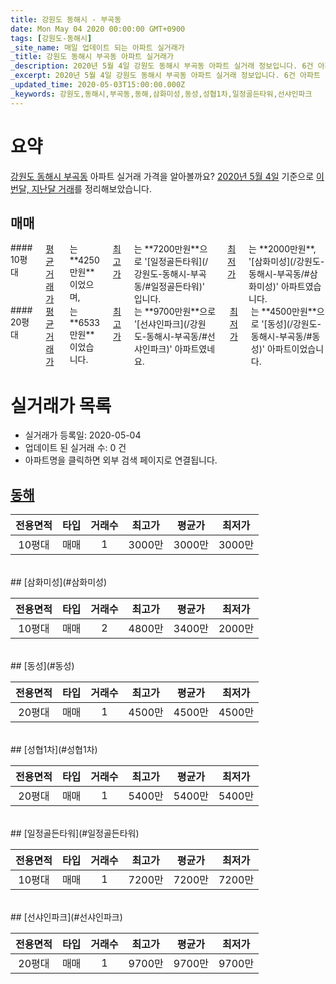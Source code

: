 ```yaml
---
title: 강원도 동해시 - 부곡동
date: Mon May 04 2020 00:00:00 GMT+0900
tags: [강원도-동해시]
_site_name: 매일 업데이트 되는 아파트 실거래가
_title: 강원도 동해시 부곡동 아파트 실거래가
_description: 2020년 5월 4일 강원도 동해시 부곡동 아파트 실거래 정보입니다. 6건 아파트 정보가 있습니다.
_excerpt: 2020년 5월 4일 강원도 동해시 부곡동 아파트 실거래 정보입니다. 6건 아파트 정보가 있습니다.
_updated_time: 2020-05-03T15:00:00.000Z
_keywords: 강원도,동해시,부곡동,동해,삼화미성,동성,성협1차,일정골든타워,선샤인파크
---
```





# 요약
<ins>강원도 동해시 부곡동</ins> 아파트 실거래 가격을 알아볼까요? <ins>2020년 5월 4일</ins> 기준으로 <ins>이번달, 지난달 거래</ins>를 정리해보았습니다.

## 매매
<div class="container">
<div class="six columns" markdown="1">
#### 10평대
<ins>평균 거래가</ins>는 **4250만원**이었으며, <ins>최고가</ins>는 **7200만원**으로 '[일정골든타워](/강원도-동해시-부곡동/#일정골든타워)' 입니다. <ins>최저가</ins>는 **2000만원**, '[삼화미성](/강원도-동해시-부곡동/#삼화미성)' 아파트였습니다.
</div>
<div class="six columns" markdown="1">
#### 20평대
<ins>평균 거래가</ins>는 **6533만원**이었습니다. <ins>최고가</ins>는 **9700만원**으로 '[선샤인파크](/강원도-동해시-부곡동/#선샤인파크)' 아파트였네요. <ins>최저가</ins>는 **4500만원**으로 '[동성](/강원도-동해시-부곡동/#동성)' 아파트이었습니다.
</div>
</div>



# 실거래가 목록
- 실거래가 등록일: 2020-05-04
- 업데이트 된 실거래 수: 0 건
- 아파트명을 클릭하면 외부 검색 페이지로 연결됩니다.

## [동해](#동해)

|전용면적|타입|거래수|최고가|평균가|최저가|
|:---:|:---:|:---:|:---:|:---:|:---:|
|10평대|<span class="deal-type-1">매매</span>|1|3000만|3000만|3000만|

<br/>
## [삼화미성](#삼화미성)

|전용면적|타입|거래수|최고가|평균가|최저가|
|:---:|:---:|:---:|:---:|:---:|:---:|
|10평대|<span class="deal-type-1">매매</span>|2|4800만|3400만|2000만|

<br/>
## [동성](#동성)

|전용면적|타입|거래수|최고가|평균가|최저가|
|:---:|:---:|:---:|:---:|:---:|:---:|
|20평대|<span class="deal-type-1">매매</span>|1|4500만|4500만|4500만|

<br/>
## [성협1차](#성협1차)

|전용면적|타입|거래수|최고가|평균가|최저가|
|:---:|:---:|:---:|:---:|:---:|:---:|
|20평대|<span class="deal-type-1">매매</span>|1|5400만|5400만|5400만|

<br/>
## [일정골든타워](#일정골든타워)

|전용면적|타입|거래수|최고가|평균가|최저가|
|:---:|:---:|:---:|:---:|:---:|:---:|
|10평대|<span class="deal-type-1">매매</span>|1|7200만|7200만|7200만|

<br/>
## [선샤인파크](#선샤인파크)

|전용면적|타입|거래수|최고가|평균가|최저가|
|:---:|:---:|:---:|:---:|:---:|:---:|
|20평대|<span class="deal-type-1">매매</span>|1|9700만|9700만|9700만|

<br/>



